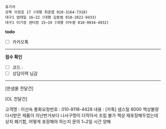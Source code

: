 ```
휴가자
강북 이정호 17 (대행 최준엽 010-3164-7318)
대구1 엄태일 16~22 (대행 김동범 010-2822-9433)
대구1 이기정 센터장 15~19 (대행 이두환 010-9934-4932)
```

**todo**
- [ ] 카카오톡 
---
**접수 확인**
- [ ] 코드 : 
- [ ] 상담이력 님감
---
[한샘몰 전달건] 

[OL 전달건]

고객명 : 이선숙
통화요청번호 : 010-9118-4428
내용 : [카톡] 샘스틸 6000
책상불량 다시받은 제품이 지난번거보다 나사구멍이 더작아서 조립 불가
책상 재포장해두었는데 상자 폐기함, 어떻게 포장해야 하는지 문의
1~2일 시간 양해